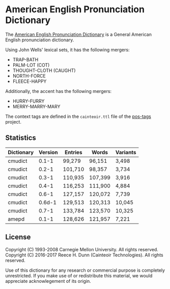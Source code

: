 # American English Pronunciation Dictionary

The [American English Pronunciation Dictionary](cmudict) is a General American
English pronunciation dictionary.

Using John Wells' lexical sets, it has the following mergers:

 *  TRAP-BATH
 *  PALM-LOT (COT)
 *  THOUGHT-CLOTH (CAUGHT)
 *  NORTH-FORCE
 *  FLEECE-HAPPY

Additionally, the accent has the following mergers:

 *  HURRY-FURRY
 *  MERRY-MARRY-MARY

The context tags are defined in the `cainteoir.ttl` file of the
[pos-tags](https://github.com/rhdunn/pos-tags) project.

## Statistics

| Dictionary | Version | Entries | Words   | Variants |
|------------|---------|---------|---------|----------|
| cmudict    | 0.1-1   |  99,279 |  96,151 |    3,498 |
| cmudict    | 0.2-1   | 101,710 |  98,357 |    3,734 |
| cmudict    | 0.3-1   | 110,935 | 107,399 |    3,916 |
| cmudict    | 0.4-1   | 116,253 | 111,900 |    4,884 |
| cmudict    | 0.6-1   | 127,157 | 120,072 |    7,739 |
| cmudict    | 0.6d-1  | 129,513 | 120,313 |   10,045 |
| cmudict    | 0.7-1   | 133,784 | 123,570 |   10,325 |
| amepd      | 0.1-1   | 128,626 | 121,957 |    7,221 |

## License

Copyright (C) 1993-2008 Carnegie Mellon University. All rights reserved.  
Copyright (C) 2016-2017 Reece H. Dunn (Cainteoir Technologies). All rights reserved.

Use of this dictionary for any research or commercial purpose is completely
unrestricted.  If you make use of or redistribute this material, we would
appreciate acknowlegement of its origin.
